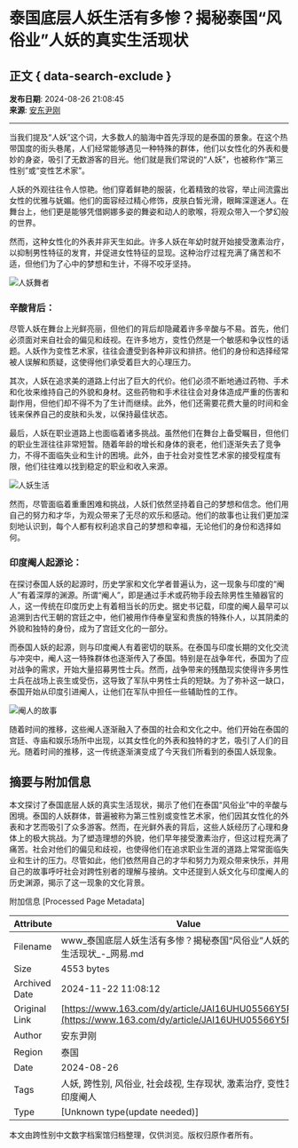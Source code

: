 # 泰国底层人妖生活有多惨？揭秘泰国“风俗业”人妖的真实生活现状

## 正文 { data-search-exclude }


**发布日期**: 2024-08-26 21:08:45  
**来源**: [安东尹刚](https://www.163.com/dy/media/T1708436334688.html)

---

当我们提及“人妖”这个词，大多数人的脑海中首先浮现的是泰国的景象。在这个热带国度的街头巷尾，人们经常能够遇见一种特殊的群体，他们以女性化的外表和曼妙的身姿，吸引了无数游客的目光。他们就是我们常说的“人妖”，也被称作“第三性别”或“变性艺术家”。

人妖的外观往往令人惊艳。他们穿着鲜艳的服装，化着精致的妆容，举止间流露出女性的优雅与妩媚。他们的面容经过精心修饰，皮肤白皙光滑，眼眸深邃迷人。在舞台上，他们更是能够凭借婀娜多姿的舞姿和动人的歌喉，将观众带入一个梦幻般的世界。

然而，这种女性化的外表并非天生如此。许多人妖在年幼时就开始接受激素治疗，以抑制男性特征的发育，并促进女性特征的显现。这种治疗过程充满了痛苦和不适，但他们为了心中的梦想和生计，不得不咬牙坚持。

![人妖舞者](https://nimg.ws.126.net/?url=http%3A%2F%2Fdingyue.ws.126.net%2F2024%2F0826%2F60b68a08j00sitttg0015d000hs009qm.jpg&thumbnail=660x2147483647&quality=80&type=jpg)

### 辛酸背后：

尽管人妖在舞台上光鲜亮丽，但他们的背后却隐藏着许多辛酸与不易。首先，他们必须面对来自社会的偏见和歧视。在许多地方，变性仍然是一个敏感和争议性的话题。人妖作为变性艺术家，往往会遭受到各种非议和排挤。他们的身份和选择经常被人误解和质疑，这使得他们承受着巨大的心理压力。

其次，人妖在追求美的道路上付出了巨大的代价。他们必须不断地通过药物、手术和化妆来维持自己的外貌和身材。这些药物和手术往往会对身体造成严重的伤害和副作用，但他们却不得不为了生计而继续。此外，他们还需要花费大量的时间和金钱来保养自己的皮肤和头发，以保持最佳状态。

最后，人妖在职业道路上也面临着诸多挑战。虽然他们在舞台上备受瞩目，但他们的职业生涯往往非常短暂。随着年龄的增长和身体的衰老，他们逐渐失去了竞争力，不得不面临失业和生计的困境。此外，由于社会对变性艺术家的接受程度有限，他们往往难以找到稳定的职业和收入来源。

![人妖生活](https://nimg.ws.126.net/?url=http%3A%2F%2Fdingyue.ws.126.net%2F2024%2F0826%2F2a96e822j00sitttg000vd000hs00a4m.jpg&thumbnail=660x2147483647&quality=80&type=jpg)

然而，尽管面临着重重困难和挑战，人妖们依然坚持着自己的梦想和信念。他们用自己的努力和才华，为观众带来了无尽的欢乐和感动。他们的故事也让我们更加深刻地认识到，每个人都有权利追求自己的梦想和幸福，无论他们的身份和选择如何。

### 印度阉人起源论：

在探讨泰国人妖的起源时，历史学家和文化学者普遍认为，这一现象与印度的“阉人”有着深厚的渊源。所谓“阉人”，即是通过手术或药物手段去除男性生殖器官的人，这一传统在印度历史上有着相当长的历史。据史书记载，印度的阉人最早可以追溯到古代王朝的宫廷之中，他们被用作侍奉皇室和贵族的特殊仆人，以其阴柔的外貌和独特的身份，成为了宫廷文化的一部分。

而泰国人妖的起源，则与印度阉人有着密切的联系。在泰国与印度长期的文化交流与冲突中，阉人这一特殊群体也逐渐传入了泰国。特别是在战争年代，泰国为了应对战争的需求，开始大量招募男性士兵。然而，战争带来的残酷现实使得许多男性士兵在战场上丧生或受伤，这导致了军队中男性士兵的短缺。为了弥补这一缺口，泰国开始从印度引进阉人，让他们在军队中担任一些辅助性的工作。

![阉人的故事](http://dingyue.ws.126.net/2024/0826/808c1afdg00sitttg005nd000hs005sm.gif)

随着时间的推移，这些阉人逐渐融入了泰国的社会和文化之中。他们开始在泰国的宫廷、寺庙和娱乐场所中出现，以其女性化的外表和独特的才艺，吸引了人们的目光。随着时间的推移，这一传统逐渐演变成了今天我们所看到的泰国人妖现象。

## 摘要与附加信息

<!-- tcd_abstract -->
本文探讨了泰国底层人妖的真实生活现状，揭示了他们在泰国“风俗业”中的辛酸与困境。泰国的人妖群体，普遍被称为第三性别或变性艺术家，他们因其女性化的外表和才艺而吸引了众多游客。然而，在光鲜外表的背后，这些人妖经历了心理和身体上的极大挑战。为了塑造理想的外貌，他们早年接受激素治疗，但这过程充满了痛苦。社会对他们的偏见和歧视，也使得他们在追求职业生涯的道路上常常面临失业和生计的压力。尽管如此，他们依然用自己的才华和努力为观众带来快乐，并用自己的故事呼吁社会对跨性别者的理解与接纳。文中还提到人妖文化与印度阉人的历史渊源，揭示了这一现象的文化背景。
<!-- tcd_abstract_end -->

附加信息 [Processed Page Metadata]

| Attribute       | Value                                  |
|-----------------|----------------------------------------|
| Filename        | www_泰国底层人妖生活有多惨？揭秘泰国“风俗业”人妖的真实生活现状_-_网易.md                             |
| Size            | 4553 bytes                           |
| Archived Date   | 2024-11-22 11:08:12                             |
| Original Link   | [https://www.163.com/dy/article/JAI16UHU05566Y5P.html](https://www.163.com/dy/article/JAI16UHU05566Y5P.html)                       |
| Author          | 安东尹刚                               |
| Region          | 泰国                               |
| Date            | 2024-08-26                                 |
| Tags            | 人妖, 跨性别, 风俗业, 社会歧视, 生存现状, 激素治疗, 变性艺术家, 印度阉人                                 |
| Type            | [Unknown type(update needed)]                                 |
<!-- tcd_table_end -->

本文由跨性别中文数字档案馆归档整理，仅供浏览。版权归原作者所有。
